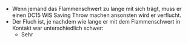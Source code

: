 - Wenn jemand das Flammenschwert zu lange mit sich trägt, muss er einen DC15 WIS Saving Throw machen ansonsten wird er verflucht.
- Der Fluch ist, je nachdem wie lange er mit dem Flammenschwert in Kontakt war unterschiedlich schwer:
	- Sehr